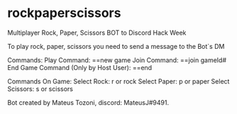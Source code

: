 # rockpaperscissors
Multiplayer Rock, Paper, Scissors BOT to Discord Hack Week

To play rock, paper, scissors you need to send a message to the Bot`s DM

Commands:
  Play Command: ==new game
  Join Command: ==join gameId#<gameid>
  End Game Command (Only by Host User): ==end
  
Commands On Game:
  Select Rock: r or rock
  Select Paper: p or paper
  Select Scissors: s or scissors
  
Bot created by Mateus Tozoni, discord: MateusJ#9491.

